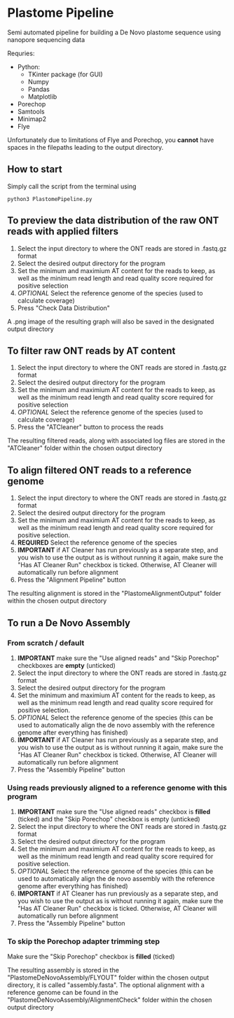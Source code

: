 # Plastome Pipeline
Semi automated pipeline for building a De Novo plastome sequence using nanopore sequencing data

Requries:
- Python:
  - TKinter package (for GUI)
  - Numpy
  - Pandas
  - Matplotlib
- Porechop
- Samtools
- Minimap2
- Flye

Unfortunately due to limitations of Flye and Porechop, you **cannot** have spaces in the filepaths leading to the output directory.

## How to start
Simply call the script from the terminal using
```
python3 PlastomePipeline.py
```

## To preview the data distribution of the raw ONT reads with applied filters
1. Select the input directory to where the ONT reads are stored in .fastq.gz format
2. Select the desired output directory for the program
3. Set the minimum and maximium AT content for the reads to keep, as well as the minimum read length and read quality score required for positive selection
4. _OPTIONAL_ Select the reference genome of the species (used to calculate coverage)
5. Press "Check Data Distribution"

A .png image of the resulting graph will also be saved in the designated output directory
   
## To filter raw ONT reads by AT content
1. Select the input directory to where the ONT reads are stored in .fastq.gz format
2. Select the desired output directory for the program
3. Set the minimum and maximium AT content for the reads to keep, as well as the minimum read length and read quality score required for positive selection
4. _OPTIONAL_ Select the reference genome of the species (used to calculate coverage)
5. Press the "ATCleaner" button to process the reads

The resulting filtered reads, along with associated log files are stored in the "ATCleaner" folder within the chosen output directory

## To align filtered ONT reads to a reference genome
1. Select the input directory to where the ONT reads are stored in .fastq.gz format
2. Select the desired output directory for the program
3. Set the minimum and maximium AT content for the reads to keep, as well as the minimum read length and read quality score required for positive selection.
4. **REQUIRED** Select the reference genome of the species
5. **IMPORTANT** if AT Cleaner has run previously as a separate step, and you wish to use the output as is without running it again, make sure the "Has AT Cleaner Run" checkbox is ticked. Otherwise, AT Cleaner will automatically run before alignment
6. Press the "Alignment Pipeline" button

The resulting alignment is stored in the "PlastomeAlignmentOutput" folder within the chosen output directory

## To run a De Novo Assembly
### From scratch / default
1. **IMPORTANT** make sure the "Use aligned reads" and "Skip Porechop" checkboxes are **empty** (unticked)
2. Select the input directory to where the ONT reads are stored in .fastq.gz format
3. Select the desired output directory for the program
4. Set the minimum and maximium AT content for the reads to keep, as well as the minimum read length and read quality score required for positive selection.
5. _OPTIONAL_ Select the reference genome of the species (this can be used to automatically align the de novo assembly with the reference genome after everything has finished)
6. **IMPORTANT** if AT Cleaner has run previously as a separate step, and you wish to use the output as is without running it again, make sure the "Has AT Cleaner Run" checkbox is ticked. Otherwise, AT Cleaner will automatically run before alignment
7. Press the "Assembly Pipeline" button

### Using reads previously aligned to a reference genome with this program
1. **IMPORTANT** make sure the "Use aligned reads" checkbox is **filled** (ticked) and the "Skip Porechop" checkbox is empty (unticked)
2. Select the input directory to where the ONT reads are stored in .fastq.gz format
3. Select the desired output directory for the program
4. Set the minimum and maximium AT content for the reads to keep, as well as the minimum read length and read quality score required for positive selection.
5. _OPTIONAL_ Select the reference genome of the species (this can be used to automatically align the de novo assembly with the reference genome after everything has finished)
6. **IMPORTANT** if AT Cleaner has run previously as a separate step, and you wish to use the output as is without running it again, make sure the "Has AT Cleaner Run" checkbox is ticked. Otherwise, AT Cleaner will automatically run before alignment
7. Press the "Assembly Pipeline" button

### To skip the Porechop adapter trimming step
Make sure the "Skip Porechop" checkbox is **filled** (ticked)

The resulting assembly is stored in the "PlastomeDeNovoAssembly/FLYOUT" folder within the chosen output directory, it is called "assembly.fasta". The optional alignment with a reference genome can be found in the "PlastomeDeNovoAssembly/AlignmentCheck" folder within the chosen output directory
